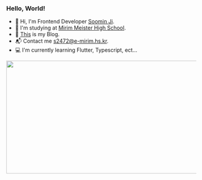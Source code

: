 <h3 align="left">Hello, World!</h3>

  - 🤗 Hi, I'm Frontend Developer [Soomin Ji](https://instagram.com/cuzurmyhabit).
  - 🏫 I'm studying at [Mirim Meister High School](https://www.e-mirim.hs.kr/main.do).
  - 📑 [This](https://velog.io/@cuzurmyhabit/posts) is my Blog.
  - 📬 Contact me [s2472@e-mirim.hs.kr](mailto:s2472@e-mirim.hs.kr).
  - 💻 I'm currently learning Flutter, Typescript, ect...
    
<a href="https://www.gitanimals.org/en_US?utm_medium=image&utm_source=cuzurmyhabit&utm_content=farm">
<img
  src="https://render.gitanimals.org/farms/cuzurmyhabit"
  width="600"
  height="300"
/>
</a>
